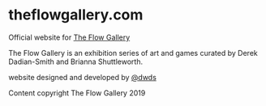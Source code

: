 # theflowgallery.com
Official website for <a href="https://theflowgallery.com">The Flow Gallery</a>

The Flow Gallery is an exhibition series of art and games curated by Derek Dadian-Smith and Brianna Shuttleworth.

website designed and developed by <a href="https://github.com/dwds">@dwds</a>

Content copyright The Flow Gallery 2019
